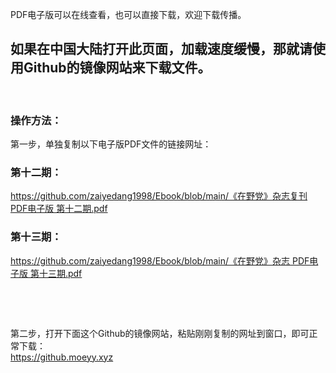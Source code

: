 PDF电子版可以在线查看，也可以直接下载，欢迎下载传播。

## 如果在中国大陆打开此页面，加载速度缓慢，那就请使用Github的镜像网站来下载文件。

&nbsp;

### 操作方法：

第一步，单独复制以下电子版PDF文件的链接网址：

### 第十二期：

[https://github.com/zaiyedang1998/Ebook/blob/main/《在野党》杂志复刊 PDF电子版 第十二期.pdf](https://github.com/zaiyedang1998/Ebook/blob/main/%E3%80%8A%E5%9C%A8%E9%87%8E%E5%85%9A%E3%80%8B%E6%9D%82%E5%BF%97%E5%A4%8D%E5%88%8A%20PDF%E7%94%B5%E5%AD%90%E7%89%88%20%E7%AC%AC%E5%8D%81%E4%BA%8C%E6%9C%9F.pdf)

### 第十三期：

[https://github.com/zaiyedang1998/Ebook/blob/main/《在野党》杂志 PDF电子版 第十三期.pdf](https://github.com/zaiyedang1998/Ebook/blob/main/%E3%80%8A%E5%9C%A8%E9%87%8E%E5%85%9A%E3%80%8B%E6%9D%82%E5%BF%97%20PDF%E7%94%B5%E5%AD%90%E7%89%88%20%E7%AC%AC%E5%8D%81%E4%B8%89%E6%9C%9F.pdf)

&nbsp;

&nbsp;

第二步，打开下面这个Github的镜像网站，粘贴刚刚复制的网址到窗口，即可正常下载：  
https://github.moeyy.xyz
